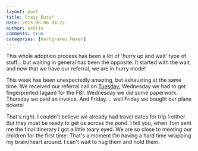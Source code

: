 ```yaml
---
layout: post
title: Crazy Busy!
date: 2015-06-06 04:22
author: ashlie
comments: true
categories: [Hartgraves Haven]
---
```

This whole adoption process has been a lot of 'hurry up and wait' type of stuff... but waiting in general has been the opposite. It started with the wait, and now that we have our referral, we are in hurry mode!

This week has been unexpectedly amazing, but exhausting at the same time. We received our referral call on <a title="The most epic Tuesday. Ever." href="http://hartgraveshaven.mkweddingstory.com/?p=500">Tuesday</a>, Wednesday we had to get fingerprinted (again) for the FBI. Wednesday we did some paperwork. Thursday we paid an invoice. And Friday.... well Friday we bought our plane tickets!

That's right. I couldn't believe we already had travel dates for trip 1 either. But they must be ready to get us across the pond. I tell you, when Tom sent me the final itinerary I got a little teary eyed. We are so close to meeting our children for the first time. That's a moment I'm having a hard time wrapping my brain/heart around. I can't wait to hug them and hold them.

